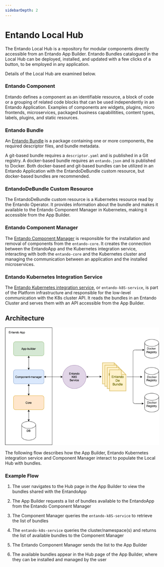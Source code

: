 ```yaml
---
sidebarDepth: 2
---
```

# Entando Local Hub

The Entando Local Hub is a repository for modular components directly accessible from an Entando App Builder. Entando Bundles catalogued in the Local Hub can be deployed, installed, and updated with a few clicks of a button, to be employed in any application.

Details of the Local Hub are examined below.

### Entando Component

Entando defines a component as an identifiable resource, a block of code or a grouping of related code blocks that can be used independently in an Entando Application. Examples of components are widgets, plugins, micro frontends, microservices, packaged business capabilitities, content types, labels, plugins, and static resources.

### Entando Bundle

An [Entando Bundle](../getting-started/concepts-overview.md#entando-bundle) is a package containing one or more components, the required descriptor files, and bundle metadata.

A git-based bundle requires a `descriptor.yaml` and is published in a Git registry. A docker-based bundle requires an `entando.json` and is published to Docker. Both docker-based and git-based bundles can be utilized in an Entando Application with the EntandoDeBundle custom resource, but docker-based bundles are recommended.

### EntandoDeBundle Custom Resource

The EntandoDeBundle custom resource is a Kubernetes resource read by the Entando Operator. It provides information about the bundle and makes it available to the Entando Component Manager in Kubernetes, making it accessible from the App Builder.

### Entando Component Manager

The [Entando Component Manager](../compose/ecm-overview.md) is responsible for the installation and removal of components from the `entando-core`. It creates the connection between the EntandoApp
and the Kubernetes integration service, interacting with both the `entando-core` and the Kubernetes cluster and managing the communication between an application and the installed microservices. 

### Entando Kubernetes Integration Service

The [Entando Kubernetes integration service](../getting-started/concepts-overview.md#entando-kubernetes-service), or `entando-k8S-service`, is part of the Platform infrastructure and responsible for the low-level communication with the K8s cluster API. It reads the bundles in an Entando Cluster and serves them with an API accessible from the App Builder.

## Architecture

![ECR Architecture](./img/ecr-architecture.png)

The following flow describes how the App Builder, Entando Kubernetes integration service and Component Manager interact to populate the Local Hub with bundles.

### Example Flow

1.  The user navigates to the Hub page in the App Builder to view the bundles shared with the EntandoApp

2.  The App Builder requests a list of bundles available to the EntandoApp from the Entando Component Manager 

3.  The Component Manager queries the `entando-k8S-service` to retrieve the list of bundles

4.  The `entando-k8s-service` queries the cluster/namespace(s) and returns the list of available bundles to the Component Manager

5.  The Entando Component Manager sends the list to the App Builder

6.  The available bundles appear in the Hub page of the App Builder, where they can be installed and managed by the user
